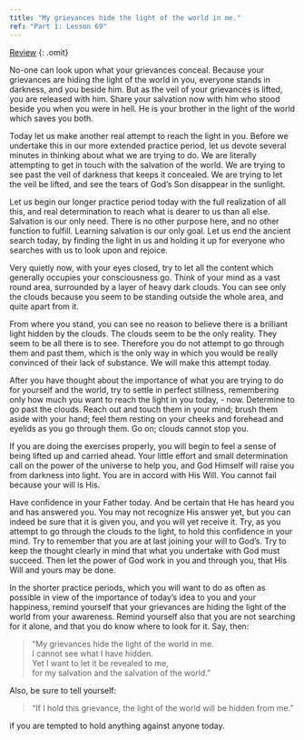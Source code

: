 ```yaml
---
title: "My grievances hide the light of the world in me."
ref: "Part 1: Lesson 69"
---
```


<a class="hide-review" href="/acim/workbook/l085/#l069">Review</a>
{: .omit}

No-one can look upon what your grievances conceal. Because your
grievances are hiding the light of the world in you, everyone stands in
darkness, and you beside him. But as the veil of your grievances is
lifted, you are released with him. Share your salvation now with him who
stood beside you when you were in hell. He is your brother in the light
of the world which saves you both.

Today let us make another real attempt to reach the light in you. Before
we undertake this in our more extended practice period, let us devote
several minutes in thinking about what we are trying to do. We are
literally attempting to get in touch with the salvation of the world. We
are trying to see past the veil of darkness that keeps it concealed. We
are trying to let the veil be lifted, and see the tears of God’s Son
disappear in the sunlight.

Let us begin our longer practice period today with the full realization
of all this, and real determination to reach what is dearer to us than
all else. Salvation is our only need. There is no other purpose here,
and no other function to fulfill. Learning salvation is our only goal.
Let us end the ancient search today, by finding the light in us and
holding it up for everyone who searches with us to look upon and
rejoice.

Very quietly now, with your eyes closed, try to let all the content
which generally occupies your consciousness go. Think of your mind as a
vast round area, surrounded by a layer of heavy dark clouds. You can see
only the clouds because you seem to be standing outside the whole area,
and quite apart from it.

From where you stand, you can see no reason to believe there is a
brilliant light hidden by the clouds. The clouds seem to be the only
reality. They seem to be all there is to see. Therefore you do not
attempt to go through them and past them, which is the only way in which
you would be really convinced of their lack of substance. We will make
this attempt today.

After you have thought about the importance of what you are trying to do
for yourself and the world, try to settle in perfect
stillness, remembering only how much you want to reach the light in you
today, - now. Determine to go past the clouds. Reach out and touch them
in your mind; brush them aside with your hand; feel them resting on your
cheeks and forehead and eyelids as you go through them. Go on; clouds
cannot stop you.

If you are doing the exercises properly, you will begin to feel a sense
of being lifted up and carried ahead. Your little effort and small
determination call on the power of the universe to help you, and God
Himself will raise you from darkness into light. You are in accord with
His Will. You cannot fail because your will is His.

Have confidence in your Father today. And be certain that He has heard
you and has answered you. You may not recognize His answer yet, but you
can indeed be sure that it is given you, and you will yet receive
it. Try, as you attempt to go through the clouds to the light, to hold
this confidence in your mind. Try to remember that you are at last
joining your will to God’s. Try to keep the thought clearly in mind that
what you undertake with God must succeed. Then let the power of God work
in you and through you, that His Will and yours may be done.

In the shorter practice periods, which you will want to do as often as
possible in view of the importance of today’s idea to you and your
happiness, remind yourself that your grievances are hiding the light of
the world from your awareness. Remind yourself also that you are not
searching for it alone, and that you do know where to look for it. Say,
then:

> “My grievances hide the light of the world in me.<br/>
> I cannot see what I have hidden.<br/>
> Yet I want to let it be revealed to me,<br/>
> for my salvation and the salvation of the world.”

Also, be sure to tell yourself:

> “If I hold this grievance, the light of the world will be hidden from
> me.”

if you are tempted to hold anything against anyone today.

